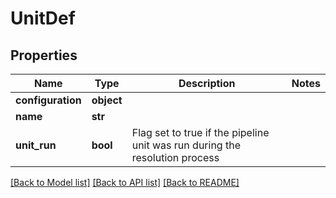 # UnitDef

## Properties
Name | Type | Description | Notes
------------ | ------------- | ------------- | -------------
**configuration** | **object** |  |
**name** | **str** |  |
**unit_run** | **bool** | Flag set to true if the pipeline unit was run during the resolution process  |

[[Back to Model list]](../README.md#documentation-for-models) [[Back to API list]](../README.md#documentation-for-api-endpoints) [[Back to README]](../README.md)

